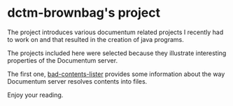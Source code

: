 # dctm-brownbag's project

The project introduces various documentum related projects I recently had to
work on and that resulted in the creation of java programs.

The projects included here were selected because they illustrate interesting
properties of the Documentum server.

The first one, [bad-contents-lister](bad-contents-lister/README.md)
provides some information about the way Documentum server resolves contents into files.

Enjoy your reading.
